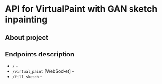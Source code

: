 # API for VirtualPaint with GAN sketch inpainting

## About project

## Endpoints description 
* ```/``` - 
* ```/virtual_paint``` [WebSocket] - 
* ```/fill_sketch``` - 
